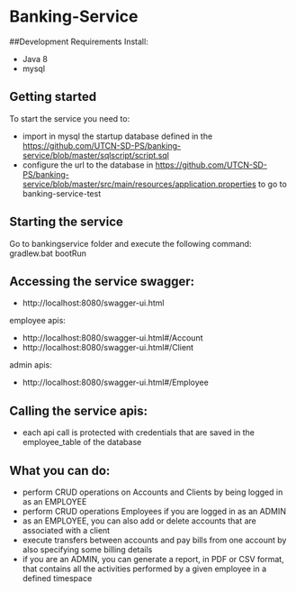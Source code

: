 # Banking-Service

##Development Requirements
Install:
- Java 8
- mysql 

## Getting started
To start the service you need to:
- import in mysql the startup database defined in the https://github.com/UTCN-SD-PS/banking-service/blob/master/sqlscript/script.sql
- configure the url to the database in https://github.com/UTCN-SD-PS/banking-service/blob/master/src/main/resources/application.properties to go to banking-service-test

## Starting the service
Go to bankingservice folder and execute the following command: 
gradlew.bat bootRun

## Accessing the service swagger:
- http://localhost:8080/swagger-ui.html

employee apis: 
- http://localhost:8080/swagger-ui.html#/Account
- http://localhost:8080/swagger-ui.html#/Client

admin apis:
- http://localhost:8080/swagger-ui.html#/Employee

## Calling the service apis:
- each api call is protected with credentials that are saved in the employee_table of the database

## What you can do:
- perform CRUD operations on Accounts and Clients by being logged in as an EMPLOYEE
- perform CRUD operations Employees if you are logged in as an ADMIN
- as an EMPLOYEE, you can also add or delete accounts that are associated with a client
- execute transfers between accounts and pay bills from one account by also specifying some billing details
- if you are an ADMIN, you can generate a report, in PDF or CSV format, that contains all the activities performed by a given employee in a defined timespace